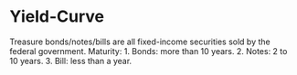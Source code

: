 # Yield-Curve

Treasure bonds/notes/bills are all fixed-income securities sold by the federal government.
Maturity: 1. Bonds: more than 10 years. 2. Notes: 2 to 10 years. 3. Bill: less than a year.
